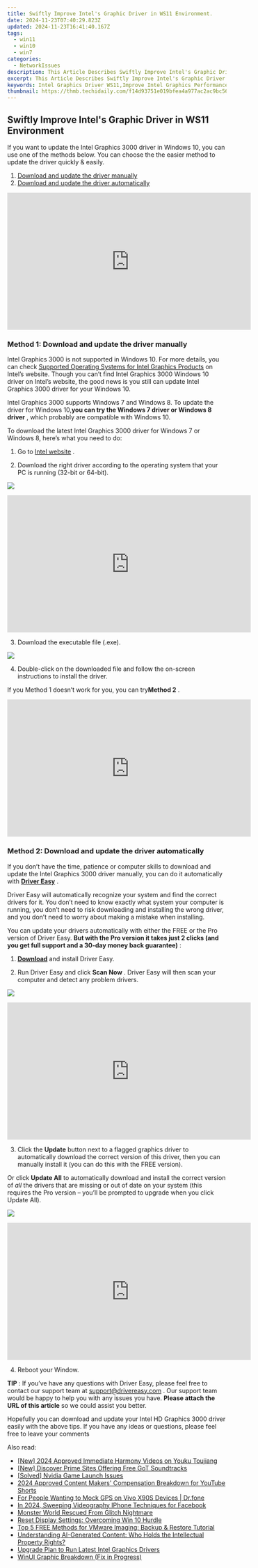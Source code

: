 ```yaml
---
title: Swiftly Improve Intel's Graphic Driver in WS11 Environment.
date: 2024-11-23T07:40:29.823Z
updated: 2024-11-23T16:41:40.167Z
tags:
  - win11
  - win10
  - win7
categories:
  - NetworkIssues
description: This Article Describes Swiftly Improve Intel's Graphic Driver in WS11 Environment.
excerpt: This Article Describes Swiftly Improve Intel's Graphic Driver in WS11 Environment.
keywords: Intel Graphics Driver WS11,Improve Intel Graphics Performance in WS11,Windows 7 Graphic Driver Optimization for Intel,Enhancing Intel's Windows 7 Graphics,Intel Graphics Update WS11 Environment,Upgrade Intel Graphic Driver in Windows 7,Optimize Windows 7 Intel Graphic Driver
thumbnail: https://thmb.techidaily.com/f14d93751e019bfea4a977ac2ac9bc564b77ea9b7c9b8b27159acb247e2b395b.jpg
---
```


## Swiftly Improve Intel's Graphic Driver in WS11 Environment

 If you want to update the Intel Graphics 3000 driver in Windows 10, you can use one of the methods below. You can choose the the easier method to update the driver quickly & easily.

1. [Download and update the driver manually](#method1)
2. [Download and update the driver automatically](#method2)

<!-- affiliate ads begin -->
<iframe width="560" height="315" src="https://www.youtube.com/embed/MTb4xHzeQEk?si=9Sqq-gFWnHc8x3_P&autoplay=1" title="YouTube video player" frameborder="0" allow="accelerometer; autoplay; clipboard-write; encrypted-media; gyroscope; picture-in-picture; web-share" referrerpolicy="strict-origin-when-cross-origin" allowfullscreen></iframe>
<!-- affiliate ads end -->

### **Method 1: Download and update the driver manually**

 Intel Graphics 3000 is not supported in Windows 10\. For more details, you can check [Supported Operating Systems for Intel Graphics Products](http://www.intel.com/content/www/us/en/support/graphics-drivers/000005526.html) on Intel’s website. Though you can’t find Intel Graphics 3000 Windows 10 driver on Intel’s website, the good news is you still can update Intel Graphics 3000 driver for your Windows 10.

 Intel Graphics 3000 supports Windows 7 and Windows 8\. To update the driver for Windows 10,**you can try the Windows 7 driver or Windows 8 driver** , which probably are compatible with Windows 10.

 To download the latest Intel Graphics 3000 driver for Windows 7 or Windows 8, here’s what you need to do:

 1) Go to [Intel website](https://downloadcenter.intel.com/product/81500/Intel-HD-Graphics-3000-for-2nd-Generation-Intel-Core-Processors) .

 2) Download the right driver according to the operating system that your PC is running (32-bit or 64-bit).

![](https://images.drivereasy.com/wp-content/uploads/2018/07/img_5b60243b98663.jpg)

<!-- affiliate ads begin -->
<iframe width="560" height="315" src="https://www.youtube.com/embed/pRR3Oq03EuE?si=ZTy8-WH0AesA9zRh&autoplay=1" title="YouTube video player" frameborder="0" allow="accelerometer; autoplay; clipboard-write; encrypted-media; gyroscope; picture-in-picture; web-share" referrerpolicy="strict-origin-when-cross-origin" allowfullscreen></iframe>
<!-- affiliate ads end -->

3) Download the executable file (.exe).

![](https://images.drivereasy.com/wp-content/uploads/2018/07/img_5b60249a38e5b.jpg)

 4) Double-click on the downloaded file and follow the on-screen instructions to install the driver.

 If you Method 1 doesn’t work for you, you can try**Method 2** .

<!-- affiliate ads begin -->
<iframe width="560" height="315" src="https://www.youtube.com/embed/X18Dq7rV-xI?si=twFfXIPD0TFmC5EM&autoplay=1" title="YouTube video player" frameborder="0" allow="accelerometer; autoplay; clipboard-write; encrypted-media; gyroscope; picture-in-picture; web-share" referrerpolicy="strict-origin-when-cross-origin" allowfullscreen></iframe>
<!-- affiliate ads end -->

### Method 2: Download and update the driver automatically

 If you don’t have the time, patience or computer skills to download and update the Intel Graphics 3000 driver manually, you can do it automatically with **[Driver Easy](https://tools.techidaily.com/drivereasy/download/)** .

 Driver Easy will automatically recognize your system and find the correct drivers for it. You don’t need to know exactly what system your computer is running, you don’t need to risk downloading and installing the wrong driver, and you don’t need to worry about making a mistake when installing.

 You can update your drivers automatically with either the FREE or the Pro version of Driver Easy. **But with the Pro version it takes just 2 clicks (and you get full support and a 30-day money back guarantee)** :

 1) **[Download](https://tools.techidaily.com/drivereasy/download/)**   and install Driver Easy.

 2) Run Driver Easy and click **Scan Now** . Driver Easy will then scan your computer and detect any problem drivers.

![](https://images.drivereasy.com/wp-content/uploads/2018/07/img_5b602743bbc71.jpg)

<!-- affiliate ads begin -->
<iframe width="560" height="315" src="https://www.youtube.com/embed/ZblaBc-v2vs?si=CKW1gJwXQT2vZJYo&autoplay=1" title="YouTube video player" frameborder="0" allow="accelerometer; autoplay; clipboard-write; encrypted-media; gyroscope; picture-in-picture; web-share" referrerpolicy="strict-origin-when-cross-origin" allowfullscreen></iframe>
<!-- affiliate ads end -->

3) Click the **Update**  button next to a flagged graphics driver to automatically download the correct version of this driver, then you can manually install it (you can do this with the FREE version).

Or click **Update All**  to automatically download and install the correct version of _all_  the drivers that are missing or out of date on your system (this requires the Pro version – you’ll be prompted to upgrade when you click Update All).

![](https://images.drivereasy.com/wp-content/uploads/2018/07/img_5b60272ec6e88.jpg)

<!-- affiliate ads begin -->
<iframe width="560" height="315" src="https://www.youtube.com/embed/LeKJBWb6Jhk?si=AnViizAPiIT1YCRA&autoplay=1" title="YouTube video player" frameborder="0" allow="accelerometer; autoplay; clipboard-write; encrypted-media; gyroscope; picture-in-picture; web-share" referrerpolicy="strict-origin-when-cross-origin" allowfullscreen></iframe>
<!-- affiliate ads end -->

4) Reboot your Window.

**TIP** : If you’ve have any questions with Driver Easy, please feel free to contact our support team at [support@drivereasy.com](https://tools.techidaily.com/drivereasy/download/) . Our support team would be happy to help you with any issues you have. **Please attach the URL of this article** so we could assist you better.

 Hopefully you can download and update your Intel HD Graphics 3000 driver easily with the above tips. If you have any ideas or questions, please feel free to leave your comments

<ins class="adsbygoogle"
     style="display:block"
     data-ad-format="autorelaxed"
     data-ad-client="ca-pub-7571918770474297"
     data-ad-slot="1223367746"></ins>

<ins class="adsbygoogle"
     style="display:block"
     data-ad-client="ca-pub-7571918770474297"
     data-ad-slot="8358498916"
     data-ad-format="auto"
     data-full-width-responsive="true"></ins>

<span class="atpl-alsoreadstyle">Also read:</span>
<div><ul>
<li><a href="https://tiktok-video-recordings.techidaily.com/new-2024-approved-immediate-harmony-videos-on-youku-toujiang/"><u>[New] 2024 Approved Immediate Harmony Videos on Youku Toujiang</u></a></li>
<li><a href="https://fox-access.techidaily.com/new-discover-prime-sites-offering-free-got-soundtracks/"><u>[New] Discover Prime Sites Offering Free GoT Soundtracks</u></a></li>
<li><a href="https://network-issues.techidaily.com/solved-nvidia-game-launch-issues/"><u>[Solved] Nvidia Game Launch Issues</u></a></li>
<li><a href="https://youtube-video-recordings.techidaily.com/2024-approved-content-makers-compensation-breakdown-for-youtube-shorts/"><u>2024 Approved Content Makers' Compensation Breakdown for YouTube Shorts</u></a></li>
<li><a href="https://android-location.techidaily.com/for-people-wanting-to-mock-gps-on-vivo-x90s-devices-drfone-by-drfone-virtual/"><u>For People Wanting to Mock GPS on Vivo X90S Devices | Dr.fone</u></a></li>
<li><a href="https://facebook-videos.techidaily.com/in-2024-sweeping-videography-iphone-techniques-for-facebook/"><u>In 2024, Sweeping Videography IPhone Techniques for Facebook</u></a></li>
<li><a href="https://network-issues.techidaily.com/monster-world-rescued-from-glitch-nightmare/"><u>Monster World Rescued From Glitch Nightmare</u></a></li>
<li><a href="https://network-issues.techidaily.com/reset-display-settings-overcoming-win-10-hurdle/"><u>Reset Display Settings: Overcoming Win 10 Hurdle</u></a></li>
<li><a href="https://discover-exclusive.techidaily.com/top-5-free-methods-for-vmware-imaging-backup-and-restore-tutorial/"><u>Top 5 FREE Methods for VMware Imaging: Backup & Restore Tutorial</u></a></li>
<li><a href="https://tech-revival.techidaily.com/understanding-ai-generated-content-who-holds-the-intellectual-property-rights/"><u>Understanding AI-Generated Content: Who Holds the Intellectual Property Rights?</u></a></li>
<li><a href="https://network-issues.techidaily.com/upgrade-plan-to-run-latest-intel-graphics-drivers/"><u>Upgrade Plan to Run Latest Intel Graphics Drivers</u></a></li>
<li><a href="https://network-issues.techidaily.com/winui-graphic-breakdown-fix-in-progress/"><u>WinUI Graphic Breakdown (Fix in Progress)</u></a></li>
</ul></div>

